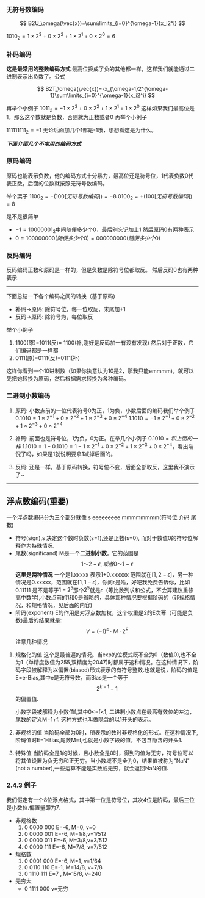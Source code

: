 ### 无符号数编码
$$ 
B2U_\omega(\vec{x})=\sum\limits_{i=0}^{\omega-1}{x_i2^i}
$$

$1010_2=1\times2^3+0\times2^2+1\times2^1+0\times2^0=6$

### 补码编码

**这是最常用的整数编码方式**,最高位换成了负的其他都一样，这样我们就能通过二进制表示出负数了。公式

$$ 
B2T_\omega(\vec{x})=-x_{\omega-1}2^{\omega-1}\sum\limits_{i=0}^{\omega-1}{x_i2^i}
$$

再举个小例子
$1011_2=-1\times2^3+0\times2^2+1\times2^1+1\times2^0$
这样如果我们最高位是1，那么这个数就是负数，否则就为正数或者0
再举个小例子

$111111111_2=-1$
无论后面加几个1都是-1哦，想想看这是为什么。

***下面介绍几个不常用的编码方式***
### 原码编码
原码也能表示负数，他的编码方式十分暴力，最高位还是符号位，1代表负数0代表正数，后面的位数就按照无符号数编码。

举个栗子
$1100_2=-(100[无符号数编码])=-8$
$0100_2=+(100[无符号数编码])=8$

是不是很简单
* $-1=10000001_2$中间随便多少个0，最后别忘记加上1
然后原码0有两种表示
* $0=100000000(随便多少个0)=000000000(随便多少个0)$ 
### 反码编码
反码编码正数和原码是一样的，但是负数是除符号位都取反。
然后反码0也有两种表示.

---
下面总结一下各个编码之间的转换（基于原码)
* 补码->原码: 除符号位，每一位取反，末尾加+1
* 反码->原码: 除符号为，每位取反

举个小例子
1. 1100(原)=1011(反)= 1100(补,刚好是反码加一有没有发现)
然后对于正数，它们编码都是一样都
2. 0111(原)=0111(反)=0111(补)

这样你看到一个10进制数（如果你执意认为10是2，那我只能emmmm)，就可以先把她转换为原码，然后根据需求转换为各种编码。

### 二进制小数编码

1. 原码: 小数点前的一位代表符号0为正，1为负，小数后面的编码我们举个例子
$0.1010=1\times2^{-1}+0\times2^{-2}+1\times2^{-3}+0\times2^{-4}$
$1.1010=-1\times2^{-1}+0\times2^{-2}+1\times2^{-3}+0\times2^{-4}$

2. 补码: 前面也是符号位，1为负，0为正。在举几个小例子
$0.1010=和上面的一样$
$1.1010=1-0.1010=1-1\times2^{-1}+0\times2^{-2}+1\times2^{-3}+0\times2^{-4}$，看出端倪了吗，如果是1就说明要拿1减掉后面的。
3. 反码: 还是一样，基于原码转换，符号位不变，后面全部取反，这里我不演示了~
---
## 浮点数编码(重要)
一个浮点数编码分为三个部分就像
s eeeeeeeee mmmmmmmm(符号位 介码 尾数)

* 符号(sign),s 决定这个数时负数(s=1),还是正数(s=0), 而对于数值0的符号位解释作为特殊情况.
* 尾数(significand) M是一个**二进制小数**，它的范围是
 $$1～2-\epsilon,或者0～1-\epsilon $$
 **这里是两种情况**
 一个是1.xxxxx 表示1+0.xxxxxx 范围就在$[1,2-\epsilon]$，另一种情况是0.xxxxx，范围就在$[1,1-\epsilon]$，你问$\epsilon$是啥，好吧我免费告诉你，比如0.11111 是不是等于$1-2^5$那个$2^5$就是$\epsilon$（等比数列求和公式，不会算建议重修高中数学),小数点前的1和0是省略的，具体那种情况要根据阶码的（非规格情况，和规格情况，见后面的内容)
* 阶码(exponent) E的作用是对浮点数加权，这个权重是2的E次幂（可能是负数)最后的结果就是:
$$ V=(-1)^s\cdot M \cdot 2^E $$
注意几种情况
1. 规格化的值
   这个是最普遍的情况。当exp的位模式既不全为0（数值0),也不全为1（单精度数值为255,双精度为2047)时都属于这种情况。在这种情况下，阶码字段被解释为以偏置(biased)形式表示的有符号整数.也就是说，阶码的值是E=e-Bias,其中e是无符号数，而Bias是一个等于
   $$2^{k-1}-1$$
   的偏置值.

   小数字段被解释为小数值f,其中0<=f<1, 二进制小数点在最高有效位的左边，尾数的定义M=1+f. 这种方式也叫做隐含的以1开头的表示。
2. 非规格的值
   当阶码全部为0时，所表示的数时非规格化的形式。在这种情况下,阶码值时E=1-Bias,尾数M=f,也就是小数字段的值，不包含隐含的开头1.
3. 特殊值
   当阶码全是1的时候，且小数全是0时，得到的值为无穷，符号位可以将其值设置为负无穷和正无穷。当小数域不是全为0，结果值被称为"NaN"(not a number),一些运算不能是实数或无穷，就会返回NaN的值.


### 2.4.3 例子
我们假定有一个8位浮点格式，其中第一位是符号位，其次4位是阶码，最后三位是小数位.偏置量即为7.
* 非规格数
	1. 0 0000 000 E=-6, M=0, v=0
	2. 0 0000 001 E=-6, M=1/8,v=1/512
	3. 0 0000 011 E=-6, M=3/8,v=3/512
	4. 0 0000 111 E=-6, M=7/8, v=7/512
* 规格数
	1. 0 0001 000 E=-6, M=1, v=1/64
	2. 0 0110 110 E=-1, M=14/8, v=7/8
	3. 0 1110 111 E=7 , M=15/8, v=240
* 无穷大
  * 0 1111 000 v=无穷



